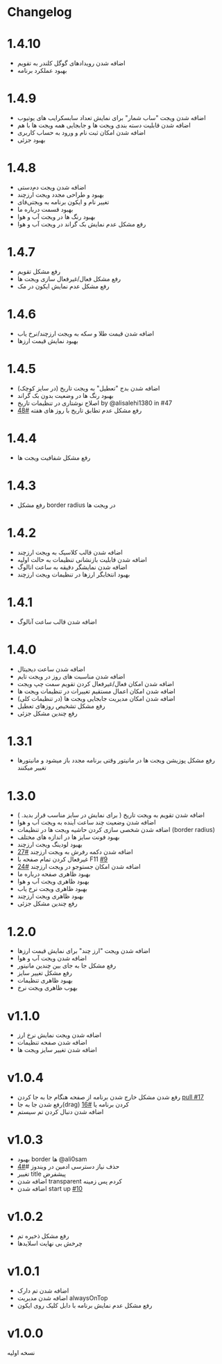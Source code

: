 # Changelog

# 1.4.10
- اضافه شدن رویدادهای گوگل کلندر به تقویم
- بهبود عملکرد برنامه

# 1.4.9
- اضافه شدن ویجت "ساب شمار" برای نمایش تعداد سابسکرایب های یوتیوب
- اضافه شدن قابلیت دسته بندی ویجت ها و جابجایی همه ویجت ها با هم
- اضافه شدن امکان ثبت نام و ورود به حساب کاربری
- بهبود جزئی 

# 1.4.8
- اضافه شدن ویجت دم‌دستی
- بهبود و طراحی مجدد ویجت ارزچند
- تغییر نام و ایکون برنامه به ویجتی‌فای
- بهبود قسمت درباره ما
- بهبود رنگ ها در ویجت آب و هوا
- رفع مشکل عدم نمایش بک گراند در ویجت آب و هوا

# 1.4.7
- رفع مشکل تقویم
- رفع مشکل فعال/غیرفعال سازی ویجت ها
- رفع مشکل عدم نمایش ایکون در مک

# 1.4.6
- اضافه شدن قیمت طلا و سکه به ویجت ارزچند/نرخ یاب
- بهبود نمایش قیمت ارزها

# 1.4.5
- اضافه شدن بدج "تعطیل" به ویجت تاریخ (در سایز کوچک)
- بهبود رنگ ها در وضعیت بدون بک گراند
- اصلاح نوشتاری در تنظیمات تاریخ by @alisalehi1380 in #47
- رفع مشکل عدم تطابق تاریخ با روز های هفته [#48](https://github.com/sajjadmrx/btime-desktop/issues/48)

# 1.4.4
- رفع مشکل شفافیت ویجت ها 

# 1.4.3
- رفع مشکل  border radius در ویجت ها

# 1.4.2
- اضافه شدن قالب کلاسیک به ویجت ارزچند
- اضافه شدن قابلیت بازنشانی تنظیمات به حالت اولیه
- اضافه شدن نمایشگر دقیقه به ساعت انالوگ
- بهبود انتخابگر ارزها در تنظیمات ویجت ارزچند

# 1.4.1
- اضافه شدن قالب ساعت آنالوگ


# 1.4.0
- اضافه شدن ساعت دیجیتال
- اضافه شدن مناسبت های روز در ویجت تایم
- اضافه شدن  امکان فعال/غیرفعال کردن تقویم سمت چپ ویجت
- اضافه شدن امکان اعمال مستقیم تغییرات در تنظیمات ویجت ها
- اضافه شدن امکان مدیریت جابجایی ویجت ها (در تنظیمات کلی)
- رفع مشکل تشخیص روزهای تعطیل
- رفع چندین مشکل جزئی

# 1.3.1
- رفع مشکل پوزیشن ویجت ها در مانیتور وقتی برنامه مجدد باز میشود و مانیتورها تغییر میکنند

# 1.3.0
- اضافه شدن تقویم به ویجت تاریخ ( برای نمایش در سایز مناسب قرار بدید. )
- اضافه شدن وضعیت چند ساعت آینده به ویجت آب و هوا
- اضافه شدن شخصی سازی کردن حاشیه ویجت ها در تنظیمات (border radius)
- بهبود فونت سایز ها در اندازه های مختلف
- بهبود لودینگ ویجت ارزچند
- اضافه شدن دکمه رفرش به ویجت ارزچند [#27](https://github.com/sajjadmrx/btime-desktop/issues/27)
- غیرفعال کردن تمام صفحه با F11 [#9](https://github.com/sajjadmrx/btime-desktop/issues/9)
- اضافه شدن امکان جستوجو در ویجت ارزچند [#24](https://github.com/sajjadmrx/btime-desktop/issues/24)
- بهبود ظاهری صفحه درباره ما
- بهبود ظاهری ویجت آب و هوا
- بهبود ظاهری ویجت نرخ یاب
- بهبود ظاهری ویجت ارزچند
- رفع چندین مشکل جزئی


# 1.2.0
- اضافه شدن ویجت "ارز چند" برای نمایش قیمت ارزها
- اضافه شدن ویجت آب و هوا
- رفع مشکل جا به جای بین چندین مانیتور
- رفع مشکل تغییر سایز
- بهبود ظاهری تنظیمات
- بهوب ظاهری ویجت نرخ

# v1.1.0
- اضافه شدن ویجت نمایش نرخ ارز
- اضافه شدن صفحه تنظیمات
- اضافه شدن تغییر سایز ویجت ها

# v1.0.4

- رفع شدن مشکل خارج شدن برنامه از صفحه هنگام جا به جا کردن [pull #17](https://github.com/sajjadmrx/btime-desktop/pull/17)
- رفع شدن جا به جا(drag) کردن برنامه یا [#16](https://github.com/sajjadmrx/btime-desktop/issues/16)
- اضافه شدن دنبال کردن تم سیستم

# v1.0.3

- بهبود border ها @ali0sam
- حذف نیاز دسترسی ادمین در ویندوز #[#4](https://github.com/sajjadmrx/btime-desktop/issues/4)
- تغییر title پیشفرض
- اضافه شدن transparent کردم پس زمینه
- اضافه شدن start up [#10](https://github.com/sajjadmrx/btime-desktop/issues/10)

# v1.0.2

- رفع مشکل ذخیره تم
- چرخش بی نهایت اسلایدها

# v1.0.1

- اضافه شدن تم دارک
- اضافه شدن مدیریت alwaysOnTop
- رفع مشکل عدم نمایش برنامه با دابل کلیک روی ایکون

# v1.0.0

نسخه اولیه
